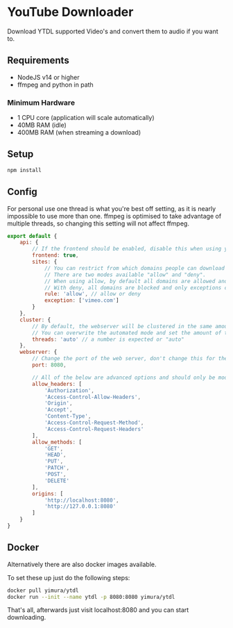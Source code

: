 # YouTube Downloader
Download YTDL supported Video's and convert them to audio if you want to.

## Requirements

 * NodeJS v14 or higher
 * ffmpeg and python in path

### Minimum Hardware

 * 1 CPU core (application will scale automatically)
 * 40MB RAM (idle)
 * 400MB RAM (when streaming a download)

## Setup

```sh
npm install
```

## Config

For personal use one thread is what you're best off setting, as it is nearly impossible to use more than one.
ffmpeg is optimised to take advantage of multiple threads, so changing this setting will not affect ffmpeg.

```js
export default {
    api: {
        // If the frontend should be enabled, disable this when using your own frontend
        frontend: true,
        sites: {
            // You can restrict from which domains people can download
            // There are two modes available "allow" and "deny".
            // When using allow, by default all domains are allowed and exceptions are blocked.
            // With deny, all domains are blocked and only exceptions can be downloaded from.
            rule: 'allow', // allow or deny
            exception: ['vimeo.com']
        }
    },
    cluster: {
        // By default, the webserver will be clustered in the same amount of Logical Cores available.
        // You can overwrite the automated mode and set the amount of threads the webserver should use.
        threads: 'auto' // a number is expected or "auto"
    },
    webserver: {
        // Change the port of the web server, don't change this for the docker container as you'll have to adapt it there as well.
        port: 8080,

        // All of the below are advanced options and should only be modified if you know what you are doing.
        allow_headers: [
            'Authorization',
            'Access-Control-Allow-Headers',
            'Origin',
            'Accept',
            'Content-Type',
            'Access-Control-Request-Method',
            'Access-Control-Request-Headers'
        ],
        allow_methods: [
            'GET',
            'HEAD',
            'PUT',
            'PATCH',
            'POST',
            'DELETE'
        ],
        origins: [
            'http://localhost:8080',
            'http://127.0.0.1:8080'
        ]
    }
}
```

## Docker

Alternatively there are also docker images available.

To set these up just do the following steps:
```sh
docker pull yimura/ytdl
docker run --init --name ytdl -p 8080:8080 yimura/ytdl
```
That's all, afterwards just visit localhost:8080 and you can start downloading.
